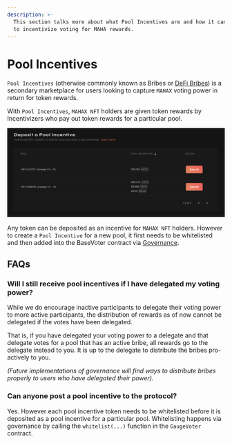 ```yaml
---
description: >-
  This section talks more about what Pool Incentives are and how it can be used
  to incentivize voting for MAHA rewards.
---
```


# Pool Incentives

`Pool Incentives` (otherwise commonly known as Bribes or [DeFi Bribes](https://decrypt.co/90276/defi-bribes-are-on-the-rise)) is a secondary marketplace for users looking to capture `MAHAX` voting power in return for token rewards.

With `Pool Incentives`, `MAHAX NFT` holders are given token rewards by Incentivizers who pay out token rewards for a particular pool.

![The pool incentive page where users looking to incentivize MAHA NFT holders will deposit their rewards.](<../../.gitbook/assets/image (5) (2).png>)

Any token can be deposited as an incentive for `MAHAX NFT` holders. However to create a `Pool Incentive` for a new pool, it first needs to be whitelisted and then added into the BaseVoter contract via [Governance](../creating-voting-on-proposals.md).&#x20;

## FAQs

### Will I still receive pool incentives if I have delegated my voting power?

While we do encourage inactive participants to delegate their voting power to more active participants, the distribution of rewards as of now cannot be delegated if the votes have been delegated.

That is, if you have delegated your voting power to a delegate and that delegate votes for a pool that has an active bribe, all rewards go to the delegate instead to you. It is up to the delegate to distribute the bribes pro-actively to you.

_(Future implementations of governance will find ways to distribute bribes properly to users who have delegated their power)._

### Can anyone post a pool incentive to the protocol?

Yes. However each pool incentive token needs to be whitelisted before it is deposited as a pool incentive for a particular pool. Whitelisting happens via governance by calling the `whitelist(...)` function in the `GaugeVoter` contract.

